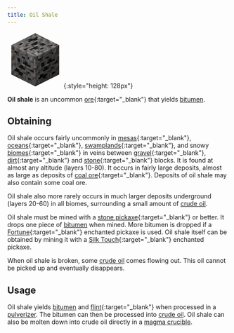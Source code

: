 ```yaml
---
title: Oil Shale
---
```


![Oil Shale](/assets/images/thermal-foundation/ore-fluid-crude-oil-gravel.png){:style="height: 128px"}


**Oil shale** is an uncommon
[ore](https://minecraft.gamepedia.com/Ore){:target="_blank"} that yields
[bitumen](/docs/thermal-foundation/materials/bitumen/).


Obtaining
---------
Oil shale occurs fairly uncommonly in
[mesas](https://minecraft.gamepedia.com/Mesa){:target="_blank"},
[oceans](https://minecraft.gamepedia.com/Ocean){:target="_blank"},
[swamplands](https://minecraft.gamepedia.com/Swampland){:target="_blank"}, and
snowy [biomes](https://minecraft.gamepedia.com/Biome){:target="_blank"} in veins
between [gravel](https://minecraft.gamepedia.com/Gravel){:target="_blank"},
[dirt](https://minecraft.gamepedia.com/Dirt){:target="_blank"} and
[stone](https://minecraft.gamepedia.com/Stone){:target="_blank"} blocks. It is
found at almost any altitude (layers 10-80). It occurs in fairly large deposits,
almost as large as deposits of [coal
ore](https://minecraft.gamepedia.com/Coal_Ore){:target="_blank"}. Deposits of
oil shale may also contain some coal ore.

Oil shale also more rarely occurs in much larger deposits underground (layers
20-60) in all biomes, surrounding a small amount of [crude
oil](/docs/thermal-foundation/fluids/crude-oil/).

Oil shale must be mined with a [stone
pickaxe](https://minecraft.gamepedia.com/Pickaxe){:target="_blank"} or better.
It drops one piece of [bitumen](/docs/thermal-foundation/materials/bitumen/)
when mined. More bitumen is dropped if a
[Fortune](https://minecraft.gamepedia.com/Fortune){:target="_blank"} enchanted
pickaxe is used. Oil shale itself can be obtained by mining it with a [Silk
Touch](https://minecraft.gamepedia.com/Silk_Touch){:target="_blank"} enchanted
pickaxe.

When oil shale is broken, some [crude
oil](/docs/thermal-foundation/fluids/crude-oil/) comes flowing out. This oil
cannot be picked up and eventually disappears.


Usage
-----
Oil shale yields [bitumen](/docs/thermal-foundation/materials/bitumen/) and
[flint](https://minecraft.gamepedia.com/Flint){:target="_blank"} when processed
in a [pulverizer](/docs/thermal-expansion/machines/pulverizer/). The bitumen can
then be processed into [crude oil](/docs/thermal-foundation/fluids/crude-oil/).
Oil shale can also be molten down into crude oil directly in a [magma
crucible](/docs/thermal-expansion/machines/magma-crucible/).

<!--
recipes:
  - pulverizer (4000 RF) -> 3 bitumen & 1 flint (50%)
  - magma crucible (4000 RF) -> 1000 mb crude oil
-->
